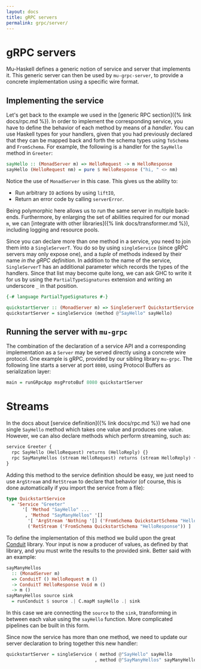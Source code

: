 ```yaml
---
layout: docs
title: gRPC servers
permalink: grpc/server/
---
```


# gRPC servers

Mu-Haskell defines a generic notion of service and server that implements it. This generic server can then be used by `mu-grpc-server`, to provide a concrete implementation using a specific wire format.

## Implementing the service

Let's get back to the example we used in the [generic RPC section]({% link docs/rpc.md %}). In order to implement the corresponding service, you have to define the behavior of each method by means of a *handler*. You can use Haskell types for your handlers, given that you had previously declared that they can be mapped back and forth the schema types using `ToSchema` and `FromSchema`. For example, the following is a handler for the `SayHello` method in `Greeter`:

```haskell
sayHello :: (MonadServer m) => HelloRequest -> m HelloResponse
sayHello (HelloRequest nm) = pure $ HelloResponse ("hi, " <> nm)
```

Notice the use of `MonadServer` in this case. This gives us the ability to:

* Run arbitrary `IO` actions by using `liftIO`,
* Return an error code by calling `serverError`.

Being polymorphic here allows us to run the same server in multiple back-ends. Furthermore, by enlarging the set of abilities required for our monad `m`, we can [integrate with other libraries]({% link docs/transformer.md %}), including logging and resource pools.

Since you can declare more than one method in a service, you need to join them into a `SingleServerT`. You do so by using `singleService` (since gRPC servers may only expose one), and a *tuple* of methods indexed by their name *in the gRPC definition*. In addition to the name of the service, `SingleServerT` has an additional parameter which records the types of the handlers. Since that list may become quite long, we can ask GHC to write it for us by using the `PartialTypeSignatures` extension and writing an underscore `_` in that position.

```haskell
{-# language PartialTypeSignatures #-}

quickstartServer :: (MonadServer m) => SingleServerT QuickstartService m _
quickstartServer = singleService (method @"SayHello" sayHello)
```


## Running the server with `mu-grpc`

The combination of the declaration of a service API and a corresponding implementation as a `Server` may be served directly using a concrete wire protocol. One example is gRPC, provided by our sibling library `mu-grpc`. The following line starts a server at port `8080`, using Protocol Buffers as serialization layer:

```haskell
main = runGRpcApp msgProtoBuf 8080 quickstartServer
```

# Streams

In the docs about [service definition]({% link docs/rpc.md %}) we had one single `SayHello` method which takes one value and produces one value. However, we can also declare methods which perform streaming, such as:

```protobuf
service Greeter {
  rpc SayHello (HelloRequest) returns (HelloReply) {}
  rpc SayManyHellos (stream HelloRequest) returns (stream HelloReply) {}
}
```

Adding this method to the service definition should be easy, we just need to use `ArgStream` and `RetStream` to declare that behavior (of course, this is done automatically if you import the service from a file):

```haskell
type QuickstartService
  = 'Service "Greeter"
      '[ 'Method "SayHello" ...
       , 'Method "SayManyHellos" '[]
        '[ 'ArgStream 'Nothing '[] ('FromSchema QuickstartSchema "HelloRequest")]
        ('RetStream ('FromSchema QuickstartSchema "HelloResponse")) ]
```

To define the implementation of this method we build upon the great [Conduit](https://github.com/snoyberg/conduit) library. Your input is now a producer of values, as defined by that library, and you must write the results to the provided sink. Better said with an example:

```haskell
sayManyHellos
  :: (MonadServer m)
  => ConduitT () HelloRequest m ()
  -> ConduitT HelloResponse Void m ()
  -> m ()
sayManyHellos source sink
  = runConduit $ source .| C.mapM sayHello .| sink
```

In this case we are connecting the `source` to the `sink`, transforming in between each value using the `sayHello` function. More complicated pipelines can be built in this form.

Since now the service has more than one method, we need to update our server declaration to bring together this new handler:

```haskell
quickstartServer = singleService ( method @"SayHello" sayHello
                                 , method @"SayManyHellos" sayManyHellos )
```

